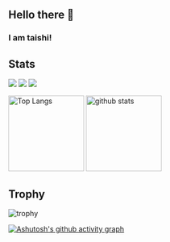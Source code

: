 ## Hello there 👋
### I am taishi!

## Stats
![](http://github-profile-summary-cards.vercel.app/api/cards/profile-details?username=taishi29&theme=gruvbox)
![](http://github-profile-summary-cards.vercel.app/api/cards/stats?username=taishi29&theme=gruvbox)
![](http://github-profile-summary-cards.vercel.app/api/cards/productive-time?username=taishi29&theme=gruvbox&utcOffset=9)
<p align="left"> 
  <img alt="Top Langs" height="150px" src="https://github-readme-stats.vercel.app/api/top-langs/?username=taishi29&layout=compact&count_private=true&show_icons=true&theme=gruvbox" />
  <img alt="github stats" height="150px" src="https://github-readme-stats.vercel.app/api?username=taishi29&count_private=true&show_icons=true&show_icons=true&theme=gruvbox" />
</p>

## Trophy
![trophy](https://github-profile-trophy.vercel.app/?username=taishi29&theme=gruvbox)


[![Ashutosh's github activity graph](https://github-readme-activity-graph.vercel.app/graph?username=taishi29&theme=github)](https://github.com/taishi29/github-readme-activity-graph)
<!--
**taishi29/taishi29** is a ✨ _special_ ✨ repository because its `README.md` (this file) appears on your GitHub profile.

Here are some ideas to get you started:

- 🔭 I’m currently working on ...
- 🌱 I’m currently learning ...
- 👯 I’m looking to collaborate on ...
- 🤔 I’m looking for help with ...
- 💬 Ask me about ...
- 📫 How to reach me: ...
- 😄 Pronouns: ...
- ⚡ Fun fact: ...
-->
